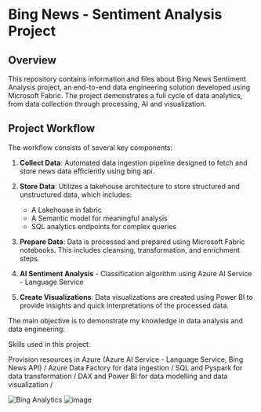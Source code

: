 # Bing News - Sentiment Analysis Project

## Overview
This repository contains information and files about Bing News Sentiment Analysis project, an end-to-end data engineering solution developed using Microsoft Fabric. The project demonstrates a full cycle of data analytics, from data collection through processing, AI and visualization.

## Project Workflow
The workflow consists of several key components:

1. **Collect Data**: Automated data ingestion pipeline designed to fetch and store news data efficiently using bing api.
                  
2. **Store Data**: Utilizes a lakehouse architecture to store structured and unstructured data, which includes:
   - A Lakehouse in fabric
   - A Semantic model for meaningful analysis
   - SQL analytics endpoints for complex queries
3. **Prepare Data**: Data is processed and prepared using Microsoft Fabric notebooks. This includes cleansing, transformation, and enrichment steps.
4. **AI Sentiment Analysis** - Classification algorithm using Azure AI Service - Language Service
5. **Create Visualizations**: Data visualizations are created using Power BI to provide insights and quick interpretations of the processed data.

The main objective is to demonstrate my knowledge in data analysis and data engineering:

Skills used in this project: 

Provision resources in Azure (Azure AI Service - Language Service, Bing News API) /
Azure Data Factory for data ingestion /
SQL and Pyspark for data transformation /
DAX and Power BI for data modelling and data visualization /

![Bing Analytics](https://github.com/brunoarg94/BingAnalyticsBarg/assets/81569673/1322bb19-2d96-4bd2-b951-e2b353c39516)
![image](https://github.com/brunoarg94/BingAnalyticsBarg/assets/81569673/4263c7b2-1d43-49b9-9218-f8c42df24e4d)
